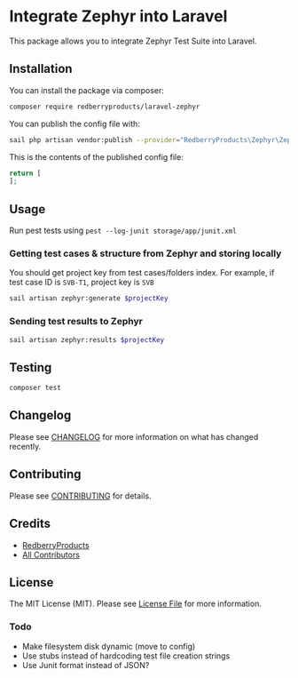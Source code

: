 # Integrate Zephyr into Laravel

This package allows you to integrate Zephyr Test Suite into Laravel.

## Installation

You can install the package via composer:

```bash
composer require redberryproducts/laravel-zephyr
```

You can publish the config file with:

```bash
sail php artisan vendor:publish --provider="RedberryProducts\Zephyr\ZephyrServiceProvider"
```

This is the contents of the published config file:

```php
return [
];
```

## Usage

Run pest tests using `pest --log-junit storage/app/junit.xml`

### Getting test cases & structure from Zephyr and storing locally

You should get project key from test cases/folders index. For example, if test case ID is `SVB-T1`, project key is `SVB`

```bash
sail artisan zephyr:generate $projectKey
```

### Sending test results to Zephyr

```bash
sail artisan zephyr:results $projectKey
```

## Testing

```bash
composer test
```

## Changelog

Please see [CHANGELOG](CHANGELOG.md) for more information on what has changed recently.

## Contributing

Please see [CONTRIBUTING](CONTRIBUTING.md) for details.

## Credits

- [RedberryProducts](https://github.com/RedberryProducts)
- [All Contributors](../../contributors)

## License

The MIT License (MIT). Please see [License File](LICENSE.md) for more information.

### Todo

* Make filesystem disk dynamic (move to config)
* Use stubs instead of hardcoding test file creation strings
* Use Junit format instead of JSON?